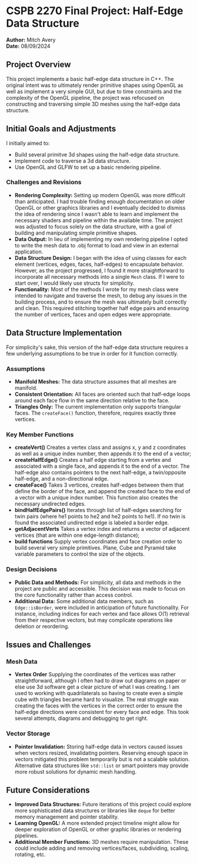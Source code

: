 # CSPB 2270 Final Project: Half-Edge Data Structure

**Author:** Mitch Avery  
**Date:** 08/09/2024

## Project Overview

This project implements a basic half-edge data structure in C++. The original intent was to ultimately render primitive shapes using OpenGL as well as implement a very simple GUI, but due to time constraints and the complexity of the OpenGL pipeline, the project was refocused on constructing and traversing simple 3D meshes using the half-edge data structure.

## Initial Goals and Adjustments

I initially aimed to:
- Build several primitve 3d shapes using the half-edge data structure.
- Implement code to traverse a 3d data structure.
- Use OpenGL and GLFW to set up a basic rendering pipeline.

### Challenges and Revisions
- **Rendering Complexity:** Setting up modern OpenGL was more difficult than anticipated.  I had trouble finding enough documentation on older OpenGL or other graphics libraries and I eventually decided to dismiss the idea of rendering since I wasn't able to learn and implement the necessary shaders and pipeline within the available time. The project was adjusted to focus solely on the data structure, with a goal of building and manipulating simple primitive shapes.
- **Data Output:** In lieu of implementing my own rendering pipeline I opted to write the mesh data to .obj format to load and view in an external application. 
- **Data Structure Design:** I began with the idea of using classes for each element (vertices, edges, faces, half-edges) to encapsulate behavior. However, as the project progressed, I found it more straightforward to incorporate all necessary methods into a single `Mesh` class. If I were to start over, I would likely use structs for simplicity.
- **Functionality:** Most of the methods I wrote for my mesh class were intended to navigate and traverse the mesh, to debug any issues in the building process, and to ensure the mesh was ultimately built correctly and clean.  This required stitching together half edge pairs and ensuring the number of vertices, faces and open edges were appropriate.
## Data Structure Implementation
For simplicity's sake, this version of the half-edge data structure requires a few underlying assumptions to be true in order for it function correctly.  
### Assumptions
- **Manifold Meshes:** The data structure assumes that all meshes are manifold.
- **Consistent Orientation:** All faces are oriented such that half-edge loops around each face flow in the same direction relative to the face.
- **Triangles Only:** The current implementation only supports triangular faces. The `createFace()` function, therefore, requires exactly three vertices.
### Key Member Functions
- **createVert()** Creates a vertex class and assigns x, y and z coordinates as well as a unique index number, then appends it to the end of a vector;
- **createHalfEdge()** Creates a half edge starting from a vertex and associated with a single face, and appends it to the end of a vector.  The half-edge also contains pointers to the next half-edge, a twin/opposite half-edge, and a non-directional edge.
- **createFace()** Takes 3 vertices, creates half-edges between them that define the border of the face, and append the created face to the end of a vector with a unique index number.  This function also creates the necessary undirected edges. 
- **bindHalfEdgePairs()** Iterates through list of half-edges searching for twin pairs (where he1 points to he2 and he2 points to he1).  If no twin is found the associated undirected edge is labeled a border edge.
- **getAdjacentVerts** Takes a vertex index and returns a vector of adjacent vertices (that are within one edge-length distance);
- **build functions** Supply vertex coordinates and face creation order to build several very simple primitives.  Plane, Cube and Pyramid take variable parameters to control the size of the objects.



### Design Decisions
- **Public Data and Methods:** For simplicity, all data and methods in the project are public and accessible. This decision was made to focus on the core functionality rather than access control.
- **Additional Data:** Some additional data members, such as `Edge::isBorder`, were included in anticipation of future functionality. For instance, including indices for each vertex and face allows O(1) retrieval from their respective vectors, but may complicate operations like deletion or reordering.

## Issues and Challenges

### Mesh Data
- **Vertex Order** Supplying the coordinates of the vertices was rather straightforward, although I often had to draw out diagrams on paper or else use 3d software get a clear picture of what I was creating.  I am used to working with quadrilaterals so having to create even a simple cube with triangles became hard to visualize.  The real struggle was creating the faces with the vertices in the correct order to ensure the half-edge directions were consistent for every face and edge.  This took several attempts, diagrams and debugging to get right.

### Vector Storage
- **Pointer Invalidation:** Storing half-edge data in vectors caused issues when vectors resized, invalidating pointers. Reserving enough space in vectors mitigated this problem temporarily but is not a scalable solution. Alternative data structures like `std::list` or smart pointers may provide more robust solutions for dynamic mesh handling.

## Future Considerations
- **Improved Data Structures:** Future iterations of this project could explore more sophisticated data structures or libraries like `deque` for better memory management and pointer stability.
- **Learning OpenGL:** A more extended project timeline might allow for deeper exploration of OpenGL or other graphic libraries or rendering pipelines.
- **Additional Member Functions:** 3D meshes require manipulation.  These could include adding and removing vertices/faces, subdividing, scaling, rotating, etc.
